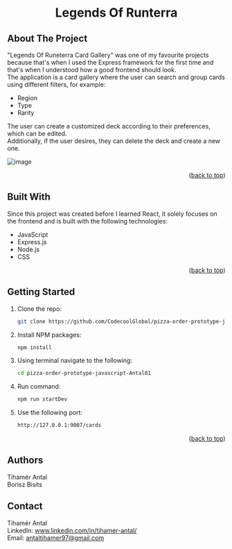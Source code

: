 <h1 align="center"> Legends Of Runterra  </h1>
<a name="readme-top"></a>

## About The Project  
"Legends Of Runeterra Card Gallery" was one of my favourite projects because that's when I used the Express framework for the first time and that's when I understood how a good frontend should look.  
The application is a card gallery where the user can search and group cards using different filters, for example:
* Region  
* Type  
* Rarity
   
The user can create a customized deck according to their preferences, which can be edited.  
Additionally, if the user desires, they can delete the deck and create a new one.  
  
![image](https://github.com/CodecoolGlobal/pizza-order-prototype-javascript-Antal01/assets/118159451/522df5f4-f876-4de6-b5a2-c8d916b42493)  
  

  <p align="right">(<a href="#readme-top">back to top</a>)</p>


## Built With 
Since this project was created before I learned React, it solely focuses on the frontend and is built with the following technologies:  
* JavaScript
* Express.js
* Node.js
* CSS  
<p align="right">(<a href="#readme-top">back to top</a>)</p>

## Getting Started  
1. Clone the repo:
   ```sh
   git clone https://github.com/CodecoolGlobal/pizza-order-prototype-javascript-Antal01.git 
   ```   
3. Install NPM packages:   
   ```sh
   npm install
   ```   
4. Using terminal navigate to the following:
    ```sh
   cd pizza-order-prototype-javascript-Antal01
   ```
5. Run command:
   ```sh
   npm run startDev
   ```   
6. Use the following port:
   ```sh
   http://127.0.0.1:9007/cards
   ```
   <p align="right">(<a href="#readme-top">back to top</a>)</p>   
   
## Authors  
Tihamér Antal    
Borisz Bisits  

## Contact  
Tihamér Antal  
LinkedIn: www.linkedin.com/in/tihamer-antal/  
Email: antaltihamer97@gmail.com  
